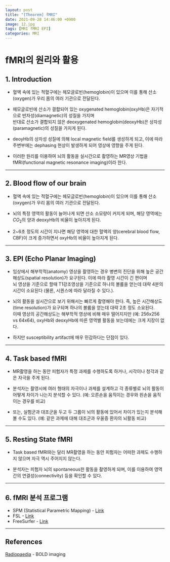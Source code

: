 ```yaml
---
layout: post
title: "[Theorem] fMRI"
date: 2021-09-28 14:46:00 +0900
image: 12.jpg
tags: [MRI fMRI EPI]
categories: MRI
---
```


<h1> fMRI의 원리와 활용 </h1>  

## 1. Introduction
  * 혈액 속에 있는 적혈구에는 헤모글로빈(hemoglobin)이 있으며 이를 통해 산소(oxygen)가 우리 몸의 여러 기관으로 전달된다.
  
  * 헤모글로빈에 산소가 결합되어 있는 oxygenated hemoglobin(oxyHb)은 자기적으로 반자성(diamagnetic)의 성질을 가지며  
    반대로 산소가 결합되지 않은 deoxygenated hemoglobin(deoxyHb)은 상자성(paramagnetic)의 성질을 가지게 된다.
  
  * deoyHb의 상자성 성질에 의해 local magnetic field를 생성하게 되고, 이에 따라 주변부에는 dephasing 현상이 발생하게 되어 영상에 영향을 주게 된다.
  
  * 이러한 원리를 이용하여 뇌의 활동을 실시간으로 촬영하는 MR영상 기법을 fMRI(functional magnetic resonance imaging)이라 한다.


---


## 2. Blood flow of our brain
  * 혈액 속에 있는 적혈구에는 헤모글로빈(hemoglobin)이 있으며 이를 통해 산소(oxygen)가 우리 몸의 여러 기관으로 전달된다.

  * 뇌의 특정 영역의 활동이 늘어나게 되면 산소 소모량이 커지게 되며, 해당 영역에는 $CO_{2}$의 양과 deoxyHb의 비율이 높아지게 된다.

  * 2~6초 정도의 시간이 지나면 해당 영역에 대한 혈액의 양(cerebral blood flow, CBF)이 크게 증가하면서 oxyHb의 비율이 높아지게 된다.  

---

## 3. EPI (Echo Planar Imaging)
  * 임상에서 해부학적(anatomy) 영상을 촬영하는 경우 병변의 진단을 위해 높은 공간해상도(spatial resolution)가 요구된다. 이에 따라 촬영 시간이 긴 편이며  
    뇌 영상을 기준으로 할때 T1강조영상을 기준으로 하나의 볼륨을 얻는데 대략 4분의 시간이 소요된다 (물론, 시퀀스에 따라 달라질 수 있다.).
  
  * 뇌의 활동을 실시간으로 보기 위해서는 빠르게 촬영해야 한다. 즉, 높은 시간해상도(time resolution)가 요구되며 하나의 볼륨을 얻는데 대략 2초 정도 소요된다.  
    이때 영상의 공간해상도는 해부학적 영상에 비해 매우 떨어지지만 (예: 256x256 vs 64x64), oxyHb와 deoxyHb에 따른 영역별 활동을 보는데에는 크게 지장이 없다.
  
  * 하지만 susceptibility artifact에 매우 민감하다는 단점이 있다.
---

## 4. Task based fMRI
  * MR촬영을 하는 동안 피험자가 특정 과제를 수행하도록 하거나, 시각이나 청각과 같은 자극을 주게 된다. 
  
  * 분석자는 촬영시에 여러 형태의 자극이나 과제를 설계하고 각 종류별로 뇌의 활동이 어떻게 차이가 나는지 분석할 수 있다. (예: 오른손을 움직이는 경우와 왼손을 움직이는 경우를 비교)

  * 또는, 실험군과 대조군을 두고 두 그룹이 뇌의 활동에 있어서 차이가 있는지 분석해볼 수도 있다. (예: 같은 과제에 대해 대조군과 우울증 환자의 뇌활동 비교)

---

## 5. Resting State fMRI
  * Task based fMRI와는 달리 MR촬영을 하는 동안 피험자는 어떠한 과제도 수행하지 않으며 자극 역시 주어지지 않는다.
  
  * 분석자는 피험자 뇌의 spontaneous한 활동을 촬영하게 되며, 이를 이용하여 영역간의 연결성(connectivity) 등을 확인할 수 있다.

---

## 6. fMRI 분석 프로그램
  * SPM (Statistical Parametric Mapping) - [Link](https://www.fil.ion.ucl.ac.uk/spm/)
  * FSL - [Link](https://fsl.fmrib.ox.ac.uk/fsl/fslwiki)
  * FreeSurfer - [Link](https://surfer.nmr.mgh.harvard.edu/)

---
## References
[Radiopaedia](https://radiopaedia.org/articles/bold-imaging) - BOLD imaging
